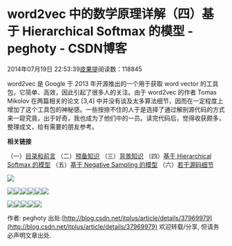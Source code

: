 
# word2vec 中的数学原理详解（四）基于 Hierarchical Softmax 的模型 - peghoty - CSDN博客


2014年07月19日 22:53:39[皮果提](https://me.csdn.net/peghoty)阅读数：118845



word2vec 是 Google 于 2013 年开源推出的一个用于获取 word vector 的工具包，它简单、高效，因此引起了很多人的关注。由于 word2vec 的作者 Tomas Mikolov 在两篇相关的论文 [3,4] 中并没有谈及太多算法细节，因而在一定程度上增加了这个工具包的神秘感。一些按捺不住的人于是选择了通过解剖源代码的方式来一窥究竟，出于好奇，我也成为了他们中的一员。读完代码后，觉得收获颇多，整理成文，给有需要的朋友参考。


**相关链接**

（一）[目录和前言](http://blog.csdn.net/itplus/article/details/37969519)
（二）[预备知识](http://blog.csdn.net/itplus/article/details/37969635)
（三）[背景知识](http://blog.csdn.net/itplus/article/details/37969817)
（四）[基于 Hierarchical Softmax 的模型](http://blog.csdn.net/itplus/article/details/37969979)
（五）[基于 Negative Sampling 的模型](http://blog.csdn.net/itplus/article/details/37998797)
（六）[若干源码细节](http://blog.csdn.net/itplus/article/details/37999613)


![](https://img-blog.csdn.net/20140719221246140)

![](https://img-blog.csdn.net/20140719221536262)![](https://img-blog.csdn.net/20140719221547541)![](https://img-blog.csdn.net/20140719221558663)![](https://img-blog.csdn.net/20140719221608164)![](https://img-blog.csdn.net/20140719221338187)![](https://img-blog.csdn.net/20140719221349093)

![](https://img-blog.csdn.net/20140719221638927)![](https://img-blog.csdn.net/20140719221649473)![](https://img-blog.csdn.net/20140719221417765)![](https://img-blog.csdn.net/20140719221437093)![](https://img-blog.csdn.net/20140820234245267)

作者: peghoty
出处:[http://blog.csdn.net/itplus/article/details/37969979](http://blog.csdn.net/itplus/article/details/37969979)
欢迎转载/分享, 但请务必声明文章出处.

